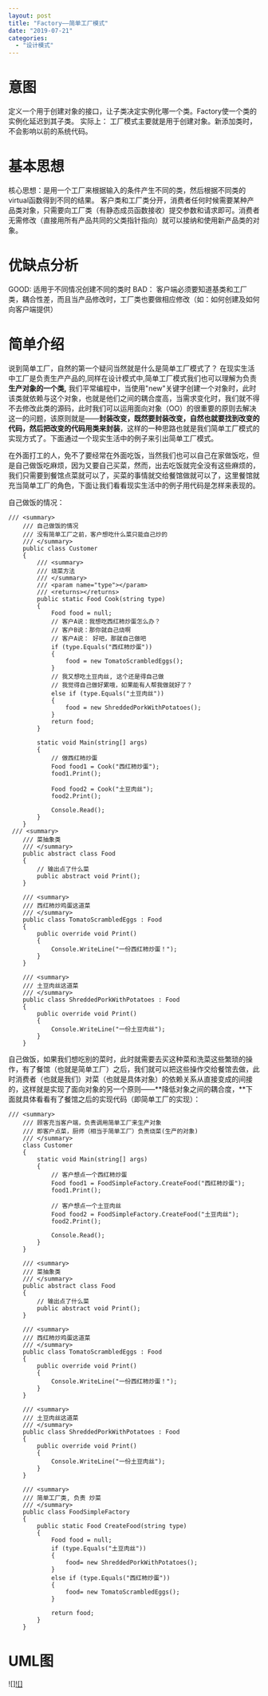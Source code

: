 ```yaml
---
layout: post
title: "Factory——简单工厂模式"
date: "2019-07-21"
categories: 
  - "设计模式"
---
```


# 意图

定义一个用于创建对象的接口，让子类决定实例化哪一个类。Factory使一个类的实例化延迟到其子类。 实际上： 工厂模式主要就是用于创建对象。新添加类时，不会影响以前的系统代码。

# 基本思想

核心思想：是用一个工厂来根据输入的条件产生不同的类，然后根据不同类的virtual函数得到不同的结果。 客户类和工厂类分开，消费者任何时候需要某种产品类对象，只需要向工厂类（有静态成员函数接收）提交参数和请求即可。消费者无需修改（直接用所有产品共同的父类指针指向）就可以接纳和使用新产品类的对象。

# 优缺点分析

GOOD: 适用于不同情况创建不同的类时 BAD： 客户端必须要知道基类和工厂类，耦合性差，而且当产品修改时，工厂类也要做相应修改（如：如何创建及如何向客户端提供）

# 简单介绍

说到简单工厂，自然的第一个疑问当然就是什么是简单工厂模式了？ 在现实生活中工厂是负责生产产品的,同样在设计模式中,简单工厂模式我们也可以理解为负责**生产对象的一个类,** 我们平常编程中，当使用"new"关键字创建一个对象时，此时该类就依赖与这个对象，也就是他们之间的耦合度高，当需求变化时，我们就不得不去修改此类的源码，此时我们可以运用面向对象（OO）的很重要的原则去解决这一的问题，该原则就是——**封装改变，既然要封装改变，自然也就要找到改变的代码，然后把改变的代码用类来封装**，这样的一种思路也就是我们简单工厂模式的实现方式了。下面通过一个现实生活中的例子来引出简单工厂模式。

在外面打工的人，免不了要经常在外面吃饭，当然我们也可以自己在家做饭吃，但是自己做饭吃麻烦，因为又要自己买菜，然而，出去吃饭就完全没有这些麻烦的，我们只需要到餐馆点菜就可以了，买菜的事情就交给餐馆做就可以了，这里餐馆就充当简单工厂的角色，下面让我们看看现实生活中的例子用代码是怎样来表现的。

自己做饭的情况：

```
/// <summary>
    /// 自己做饭的情况
    /// 没有简单工厂之前，客户想吃什么菜只能自己炒的
    /// </summary>
    public class Customer
    {
        /// <summary>
        /// 烧菜方法
        /// </summary>
        /// <param name="type"></param>
        /// <returns></returns>
        public static Food Cook(string type)
        {
            Food food = null;
            // 客户A说：我想吃西红柿炒蛋怎么办？
            // 客户B说：那你就自己烧啊
            // 客户A说： 好吧，那就自己做吧
            if (type.Equals("西红柿炒蛋"))
            {
                food = new TomatoScrambledEggs();
            }
            // 我又想吃土豆肉丝, 这个还是得自己做
            // 我觉得自己做好累哦，如果能有人帮我做就好了？
            else if (type.Equals("土豆肉丝"))
            {
                food = new ShreddedPorkWithPotatoes();
            }
            return food;
        }

        static void Main(string[] args)
        {
            // 做西红柿炒蛋
            Food food1 = Cook("西红柿炒蛋");
            food1.Print();

            Food food2 = Cook("土豆肉丝");
            food2.Print();

            Console.Read();
        }
    }
 /// <summary>
    /// 菜抽象类
    /// </summary>
    public abstract class Food
    {
        // 输出点了什么菜
        public abstract void Print();
    }

    /// <summary>
    /// 西红柿炒鸡蛋这道菜
    /// </summary>
    public class TomatoScrambledEggs : Food
    {
        public override void Print()
        {
            Console.WriteLine("一份西红柿炒蛋！");
        }
    }

    /// <summary>
    /// 土豆肉丝这道菜
    /// </summary>
    public class ShreddedPorkWithPotatoes : Food
    {
        public override void Print()
        {
            Console.WriteLine("一份土豆肉丝");
        }
    }
```

自己做饭，如果我们想吃别的菜时，此时就需要去买这种菜和洗菜这些繁琐的操作，有了餐馆（也就是简单工厂）之后，我们就可以把这些操作交给餐馆去做，此时消费者（也就是我们）对菜（也就是具体对象）的依赖关系从直接变成的间接的，这样就是实现了面向对象的另一个原则——**降低对象之间的耦合度，**下面就具体看看有了餐馆之后的实现代码（即简单工厂的实现）：

```
/// <summary>
    /// 顾客充当客户端，负责调用简单工厂来生产对象
    /// 即客户点菜，厨师（相当于简单工厂）负责烧菜(生产的对象)
    /// </summary>
    class Customer
    {
        static void Main(string[] args)
        {
            // 客户想点一个西红柿炒蛋        
            Food food1 = FoodSimpleFactory.CreateFood("西红柿炒蛋");
            food1.Print();

            // 客户想点一个土豆肉丝
            Food food2 = FoodSimpleFactory.CreateFood("土豆肉丝");
            food2.Print();

            Console.Read();
        }
    }

    /// <summary>
    /// 菜抽象类
    /// </summary>
    public abstract class Food
    {
        // 输出点了什么菜
        public abstract void Print();
    }

    /// <summary>
    /// 西红柿炒鸡蛋这道菜
    /// </summary>
    public class TomatoScrambledEggs : Food
    {
        public override void Print()
        {
            Console.WriteLine("一份西红柿炒蛋！");
        }
    }

    /// <summary>
    /// 土豆肉丝这道菜
    /// </summary>
    public class ShreddedPorkWithPotatoes : Food
    {
        public override void Print()
        {
            Console.WriteLine("一份土豆肉丝");
        }
    }

    /// <summary>
    /// 简单工厂类, 负责 炒菜
    /// </summary>
    public class FoodSimpleFactory
    {
        public static Food CreateFood(string type)
        {
            Food food = null;
            if (type.Equals("土豆肉丝"))
            {
                food= new ShreddedPorkWithPotatoes();
            }
            else if (type.Equals("西红柿炒蛋"))
            {
                food= new TomatoScrambledEggs();
            }

            return food;
        }
    }
```

# UML图

![][![]](http://127.0.0.1/?attachment_id=4009)
